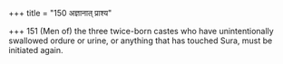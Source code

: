 +++
title = "150 अज्ञानात् प्राश्य"

+++
151	(Men of) the three twice-born castes who have unintentionally swallowed ordure or urine, or anything that has touched Sura, must be initiated again.